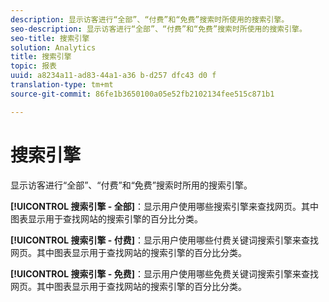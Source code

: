 ```yaml
---
description: 显示访客进行“全部”、“付费”和“免费”搜索时所使用的搜索引擎。
seo-description: 显示访客进行“全部”、“付费”和“免费”搜索时所使用的搜索引擎。
seo-title: 搜索引擎
solution: Analytics
title: 搜索引擎
topic: 报表
uuid: a8234a11-ad83-44a1-a36 b-d257 dfc43 d0 f
translation-type: tm+mt
source-git-commit: 86fe1b3650100a05e52fb2102134fee515c871b1

---
```



# 搜索引擎

显示访客进行“全部”、“付费”和“免费”搜索时所用的搜索引擎。

**[!UICONTROL 搜索引擎 - 全部]**：显示用户使用哪些搜索引擎来查找网页。其中图表显示用于查找网站的搜索引擎的百分比分类。

**[!UICONTROL 搜索引擎 - 付费]**：显示用户使用哪些付费关键词搜索引擎来查找网页。其中图表显示用于查找网站的搜索引擎的百分比分类。

**[!UICONTROL 搜索引擎 - 免费]**：显示用户使用哪些免费关键词搜索引擎来查找网页。其中图表显示用于查找网站的搜索引擎的百分比分类。

